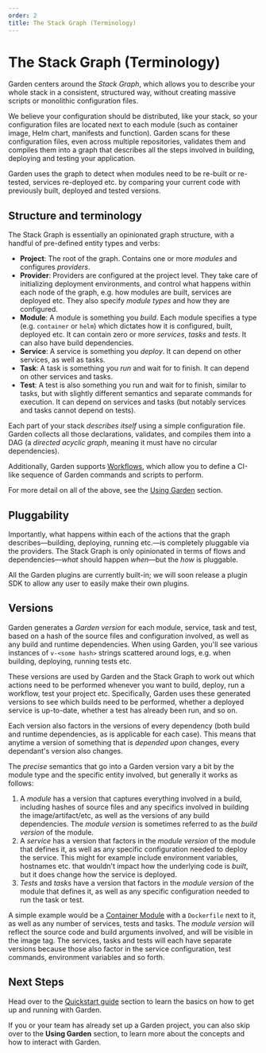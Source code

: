 ```yaml
---
order: 2
title: The Stack Graph (Terminology)
---
```


# The Stack Graph (Terminology)

Garden centers around the _Stack Graph_, which allows you to describe your whole stack in a consistent, structured way,
without creating massive scripts or monolithic configuration files.

We believe your configuration should be distributed, like your stack, so your configuration files are located next to
each module (such as container image, Helm chart, manifests and function). Garden scans for these configuration files,
even across multiple repositories, validates them and compiles them into a graph that describes all the steps involved
in building, deploying and testing your application.

Garden uses the graph to detect when modules need to be re-built or re-tested, services re-deployed etc. by comparing your current code with previously built, deployed and tested versions.

## Structure and terminology

The Stack Graph is essentially an opinionated graph structure, with a handful of pre-defined entity types and verbs:

* **Project**: The root of the graph. Contains one or more _modules_ and configures _providers_.
* **Provider**: Providers are configured at the project level. They take care of initializing deployment environments, and control what happens within each node of the graph, e.g. how modules are built, services are deployed etc. They also specify _module types_ and how they are configured.
* **Module**: A module is something you _build_. Each module specifies a type (e.g. `container` or `helm`) which dictates how it is configured, built, deployed etc. It can contain zero or more _services_, _tasks_ and _tests_. It can also have build dependencies.
* **Service**: A service is something you _deploy_. It can depend on other services, as well as tasks.
* **Task**: A task is something you _run_ and wait for to finish. It can depend on other services and tasks.
* **Test**: A test is also something you run and wait for to finish, similar to tasks, but with slightly different semantics and separate commands for execution. It can depend on services and tasks (but notably services and tasks cannot depend on tests).

Each part of your stack _describes itself_ using a simple configuration file. Garden collects all those declarations, validates, and compiles them into a DAG (a _directed acyclic graph_, meaning it must have no circular dependencies).

Additionally, Garden supports [Workflows](../using-garden/workflows.md), which allow you to define a CI-like sequence of Garden commands and scripts to perform.

For more detail on all of the above, see the [Using Garden](../using-garden/README.md) section.

## Pluggability

Importantly, what happens within each of the actions that the graph describes—building, deploying, running etc.—is completely pluggable via the providers. The Stack Graph is only opinionated in terms of flows and dependencies—_what_ should happen _when_—but the _how_ is pluggable.

All the Garden plugins are currently built-in; we will soon release a plugin SDK to allow any user to easily make their
own plugins.

## Versions

Garden generates a _Garden version_ for each module, service, task and test, based on a hash of the source files and configuration involved, as well as any build and runtime dependencies. When using Garden, you'll see various instances of `v-<some hash>` strings scattered around logs, e.g. when building, deploying, running tests etc.

These versions are used by Garden and the Stack Graph to work out which actions need to be performed whenever you want to build, deploy, run a workflow, test your project etc. Specifically, Garden uses these generated versions to see which builds need to be performed, whether a deployed service is up-to-date, whether a test has already been run, and so on.

Each version also factors in the versions of every dependency (both build and runtime dependencies, as is applicable for each case). This means that anytime a version of something that is _depended upon_ changes, every dependant's version also changes.

The _precise_ semantics that go into a Garden version vary a bit by the module type and the specific entity involved, but generally it works as follows:

1. A _module_ has a version that captures everything involved in a build, including hashes of source files and any specifics involved in building the image/artifact/etc, as well as the versions of any build dependencies. The _module version_ is sometimes referred to as the _build version_ of the module.
2. A _service_ has a version that factors in the _module version_ of the module that defines it, as well as any specific configuration needed to deploy the service. This might for example include environment variables, hostnames etc. that wouldn't impact how the underlying code is _built_, but it does change how the service is deployed.
3. _Tests_ and _tasks_ have a version that factors in the _module version_ of the module that defines it, as well as any specific configuration needed to run the task or test.

A simple example would be a [Container Module](../plugins/container.md) with a `Dockerfile` next to it, as well as any number of services, tests and tasks. The _module version_ will reflect the source code and build arguments involved, and will be visible in the image tag. The services, tasks and tests will each have separate versions because those also factor in the service configuration, test commands, environment variables and so forth.

## Next Steps

Head over to the [Quickstart guide](./quickstart.md) section to learn the basics on how to get up and running with Garden.

If you or your team has already set up a Garden project, you can also skip over to the **Using Garden** section, to learn more about the concepts and how to interact with Garden.
